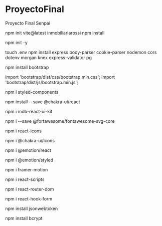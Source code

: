 # ProyectoFinal
Proyecto Final Senpai


npm init vite@latest inmobiliariarossi 
npm install

npm init -y

touch .env 
npm install express body-parser cookie-parser nodemon cors dotenv morgan knex express-validator pg


npm install bootstrap

import 'bootstrap/dist/css/bootstrap.min.css';
import 'bootstrap/dist/js/bootstrap.min.js';

npm i styled-components


npm install --save @chakra-ui/react

npm i mdb-react-ui-kit

npm i --save @fortawesome/fontawesome-svg-core

npm i react-icons

 npm i @chakra-ui/icons
 
 npm i @emotion/react
 
 npm i @emotion/styled
 
 npm i framer-motion
 
 npm i react-scripts
 
 npm i react-router-dom
 
 npm i react-hook-form
 
npm install jsonwebtoken

npm install bcrypt      
